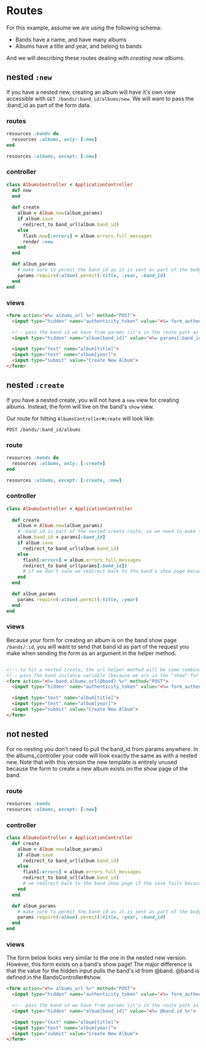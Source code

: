 # Routes

For this example, assume we are using the following schema:

* Bands have a name, and have many albums
* Albums have a title and year, and belong to bands

And we will describing these routes dealing with *creating new albums*.

## nested `:new`

If you have a nested new, creating an album will have it's own view accessible with `GET /bands/:band_id/albums/new`. We will want to pass the :band_id as part of the form data. 

### routes

```ruby
resources :bands do
  resources :albums, only: [:new]
end

resources :albums, except: [:new]
```

### controller

```ruby
class AlbumsController < ApplicationController
  def new 
  end
  
  def create
    album = Album.new(album_params)
    if album.save
      redirect_to band_url(album.band_id)
    else
      flash.now[:errors] = album.errors.full_messages
      render :new
    end
  end

  def album_params
    # make sure to permit the band_id as it is sent as part of the body of the request (the form data)
    params.require(:album).permit(:title, :year, :band_id)
  end
end
```


### views

```html
<form action="<%= albums_url %>" method="POST">
  <input type="hidden" name="authenticity_token" value="<%= form_authenticity_token %>">

  <!-- pass the band id we have from params (it's in the route path as a wildcard) so "create" action will have a band_id for the ablum we are creating -->
  <input type="hidden" name="album[band_id]" value="<%= params[:band_id] %>">

  <input type="text" name="album[title]">
  <input type="text" name="album[year]">
  <input type="submit" value="Create New Album">
</form>
```


## nested `:create`

If you have a nested create, you will not have a `new` view for creating albums. Instead, the form will live on the band's `show` view.

Our route for hitting `AlbumsController#create` will look like:

`POST /bands/:band_id/albums`

### route

```ruby
resources :bands do
  resources :albums, only: [:create]
end

resources :albums, except: [:create, :new]
```

### controller

```ruby
class AlbumsController < ApplicationController
 
  def create
    album = Album.new(album_params)
    # :band_id is part of the nested create route, so we need to make sure to save the album with this!
    album.band_id = params[:band_id]
    if album.save
      redirect_to band_url(album.band_id)
    else
      flash[:errors] = album.errors.full_messages
      redirect_to band_url(params[:band_id])
      # if we don't save we redirect back to the band's show page because the new album form exists there
    end
  end

  def album_params
    params.require(:album).permit(:title, :year)
  end
end
```

### views

Because your form for creating an album is on the band show page `/bands/:id`, you will want to send that band id as part of the request you make when sending the form as an argument in the helper method.

```html

<!-- to hit a nested create, the url helper method will be some combination of the two entities you are dealing with (check your routes for this!) -->
<!-- pass the band instance variable (because we are in the "show" for a band, we should have access to a band) so the "create" action will have a band_id for the album we are creating -->
<form action="<%= band_albums_url(@band) %>" method="POST">
  <input type="hidden" name="authenticity_token" value="<%= form_authenticity_token %>">

  <input type="text" name="album[title]">
  <input type="text" name="album[year]">
  <input type="submit" value="Create New Album">
</form>
```


## not nested

For no nesting you don't need to pull the band_id from params anywhere. In the albums_controller your code will look exactly the same as with a nested new. Note that with this version the new template is entirely unused because the form to create a new album exists on the show page of the band.

### route

```ruby
resources :bands 
resources :albums, except: [:new]
```

### controller

```ruby
class AlbumsController < ApplicationController
  def create
    album = Album.new(album_params)
    if album.save
      redirect_to band_url(album.band_id)
    else
      flash[:errors] = album.errors.full_messages
      redirect_to band_url(album.band_id)
      # we redirect back to the band show page if the save fails because the new album form exists there
    end
  end

  def album_params
    # make sure to permit the band_id as it is sent as part of the body of the request (the form data)
    params.require(:album).permit(:title, :year, :band_id)
  end
end
```

### views

The form below looks very similar to the one in the nested new version. However, this form exists on a band's show page! The major difference is that the value for the hidden input pulls the band's id from @band. @band is defined in the BandsController#show.

```html
<form action="<%= albums_url %>" method="POST">
  <input type="hidden" name="authenticity_token" value="<%= form_authenticity_token %>">

  <!-- pass the band id we have from params (it's in the route path as a wildcard) so "create" action will have a band_id for the ablum we are creating -->
  <input type="hidden" name="album[band_id]" value="<%= @band.id %>">

  <input type="text" name="album[title]">
  <input type="text" name="album[year]">
  <input type="submit" value="Create New Album">
</form>
```
